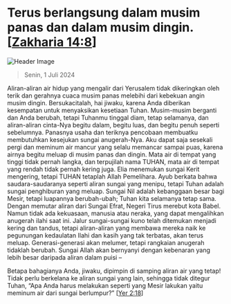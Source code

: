 
# Terus berlangsung dalam musim panas dan dalam musim dingin. [[Zakharia 14:8](http://alkitab.sabda.org/?Zakharia%2014:8)]

![Header Image](https://alkitab.app/slice/sunrise.jpg)

> Senin, 1 Juli 2024

Aliran-aliran air hidup yang mengalir dari Yerusalem tidak dikeringkan oleh terik dan gerahnya cuaca musim panas melebihi dari kebekuan angin musim dingin. Bersukacitalah, hai jiwaku, karena Anda diberikan kesempatan untuk menyaksikan kesetiaan Tuhan. Musim-musim berganti dan Anda berubah, tetapi Tuhanmu tinggal diam, tetap selamanya, dan aliran-aliran cinta-Nya begitu dalam, begitu luas, dan begitu penuh seperti sebelumnya. Panasnya usaha dan teriknya pencobaan membuatku membutuhkan kesejukan sungai anugerah-Nya. Aku dapat saja sesekali pergi dan meminum air mancur yang selalu memancar sampai puas, karena airnya begitu meluap di musim panas dan dingin. Mata air di tempat yang tinggi tidak pernah langka, dan terpujilah nama TUHAN, mata air di tempat yang rendah tidak pernah kering juga. Elia menemukan sungai Kerit mengering, tetapi TUHAN tetaplah Allah Pemelihara. Ayub berkata bahwa saudara-saudaranya seperti aliran sungai yang menipu, tetapi Tuhan adalah sungai penghiburan yang meluap. Sungai Nil adalah kebanggaan besar bagi Mesir, tetapi luapannya berubah-ubah; Tuhan kita selamanya tetap sama. Dengan memutar aliran dari Sungai Efrat, Negeri Tirus merebut kota Babel. Namun tidak ada kekuasaan, manusia atau neraka, yang dapat mengalihkan anugerah ilahi saat ini. Jalur sungai-sungai kuno telah ditemukan menjadi kering dan tandus, tetapi aliran-aliran yang membawa mereka naik ke pegunungan kedaulatan Ilahi dan kasih yang tak terbatas, akan terus meluap. Generasi-generasi akan melumer, tetapi rangkaian anugerah tidaklah berubah. Sungai Allah akan bernyanyi dengan kebenaran yang lebih besar daripada aliran dalam puisi –

Betapa bahagianya Anda, jiwaku, dipimpin di samping aliran air yang tetap! Tidak perlu berkelana ke aliran sungai yang lain, sehingga tidak ditegur Tuhan, “Apa Anda harus melakukan seperti yang Mesir lakukan yaitu meminum air dari sungai berlumpur?” [[Yer 2:18](http://alkitab.sabda.org/?Yer%202:18)]
    